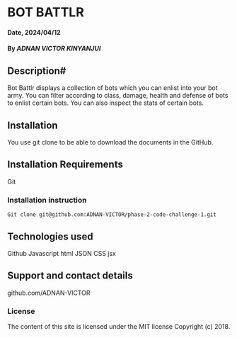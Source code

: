 # BOT BATTLR #

#### Date, 2024/04/12

#### By *ADNAN VICTOR KINYANJUI*

## Description#
Bot Battlr displays a collection of bots which you can enlist into your bot army.
You can filter according to class, damage, health and defense of bots to enlist certain bots.
You can also inspect the stats of certain bots.

## Installation
You use git clone to be able to download the documents in the GitHub.

## Installation Requirements
Git

### Installation instruction
```
Git clone git@github.com:ADNAN-VICTOR/phase-2-code-challenge-1.git
```

## Technologies used
Github
Javascript
html
JSON
CSS
jsx

## Support and contact details
github.com/ADNAN-VICTOR

### License
The content of this site is licensed under the MIT license
Copyright (c) 2018.
